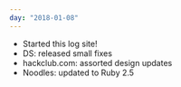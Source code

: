 ```yaml
---
day: "2018-01-08"
---
```


* Started this log site!
* DS: released small fixes
* hackclub.com: assorted design updates
* Noodles: updated to Ruby 2.5
